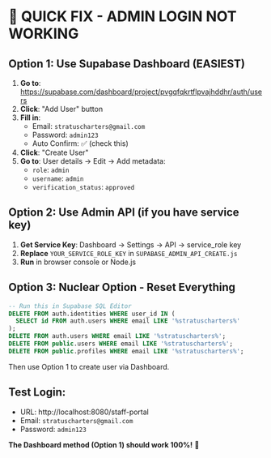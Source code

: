 # 🚨 QUICK FIX - ADMIN LOGIN NOT WORKING

## Option 1: Use Supabase Dashboard (EASIEST)

1. **Go to**: https://supabase.com/dashboard/project/pvgqfqkrtflpvajhddhr/auth/users
2. **Click**: "Add User" button
3. **Fill in**:
   - Email: `stratuscharters@gmail.com`
   - Password: `admin123`
   - Auto Confirm: ✅ (check this)
4. **Click**: "Create User"
5. **Go to**: User details → Edit → Add metadata:
   - `role`: `admin`
   - `username`: `admin`
   - `verification_status`: `approved`

## Option 2: Use Admin API (if you have service key)

1. **Get Service Key**: Dashboard → Settings → API → service_role key
2. **Replace** `YOUR_SERVICE_ROLE_KEY` in `SUPABASE_ADMIN_API_CREATE.js`
3. **Run** in browser console or Node.js

## Option 3: Nuclear Option - Reset Everything

```sql
-- Run this in Supabase SQL Editor
DELETE FROM auth.identities WHERE user_id IN (
  SELECT id FROM auth.users WHERE email LIKE '%stratuscharters%'
);
DELETE FROM auth.users WHERE email LIKE '%stratuscharters%';
DELETE FROM public.users WHERE email LIKE '%stratuscharters%';
DELETE FROM public.profiles WHERE email LIKE '%stratuscharters%';
```

Then use Option 1 to create user via Dashboard.

## Test Login:
- URL: http://localhost:8080/staff-portal
- Email: `stratuscharters@gmail.com`
- Password: `admin123`

**The Dashboard method (Option 1) should work 100%!** 🎉


